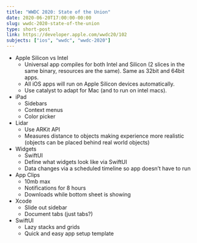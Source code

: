 ```yaml
---
title: "WWDC 2020: State of the Union"
date: 2020-06-20T17:00:00-00:00
slug: wwdc-2020-state-of-the-union
type: short-post
link: https://developer.apple.com/wwdc20/102
subjects: ["ios", "wwdc", "wwdc-2020"]
---
```


* Apple Silicon vs Intel
    * Universal app compiles for both Intel and Silicon (2 slices in the same binary, resources are the same). Same as 32bit and 64bit apps.
    * All iOS apps will run on Apple Silicon devices automatically.
    * Use catalyst to adapt for Mac (and to run on intel macs).
* iPad
    * Sidebars
    * Context menus
    * Color picker
* Lidar
    * Use ARKit API
    * Measures distance to objects making experience more realistic (objects can be placed behind real world objects)
* Widgets
    * SwiftUI
    * Define what widgets look like via SwiftUI
    * Data changes via a scheduled timeline so app doesn’t have to run
* App Clips
    * 10mb max
    * Notifications for 8 hours
    * Downloads while bottom sheet is showing
* Xcode
    * Slide out sidebar
    * Document tabs (just tabs?)
* SwiftUI
    * Lazy stacks and grids
    * Quick and easy app setup template